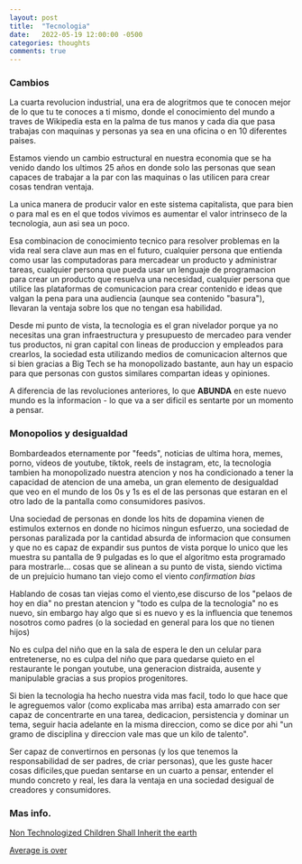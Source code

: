 ```yaml
---
layout: post
title:  "Tecnologia"
date:   2022-05-19 12:00:00 -0500
categories: thoughts
comments: true
---
```


### Cambios
La cuarta revolucion industrial, una era de alogritmos que te conocen mejor de lo que tu te conoces a ti mismo, donde el conocimiento del mundo a traves de Wikipedia esta en la palma de tus manos y cada dia que pasa trabajas con maquinas y personas ya sea en una oficina o en 10 diferentes paises.

Estamos viendo un cambio estructural en nuestra economia que se ha venido dando los ultimos 25 años en donde solo las personas que sean capaces de trabajar a la par con las maquinas o las utilicen para crear cosas tendran ventaja.

La unica manera de producir valor en este sistema capitalista, que para bien o para mal es en el que todos vivimos es aumentar el valor intrinseco de la tecnologia, aun asi sea un poco.

Esa combinacion de conocimiento tecnico para resolver problemas en la vida real sera clave aun mas en el futuro, cualquier persona que entienda como usar las computadoras para mercadear un producto y administrar tareas, cualquier persona que pueda usar un lenguaje de programacion para crear un producto que resuelva una necesidad, cualquier persona que utilice las plataformas de comunicacion para crear contenido e ideas que valgan la pena para una audiencia (aunque sea contenido "basura"), llevaran la ventaja sobre los que no tengan esa habilidad.

Desde mi punto de vista, la tecnologia es el gran nivelador porque ya no necesitas una gran infraestructura y presupuesto de mercadeo para vender tus productos, ni gran capital con lineas de produccion y empleados para crearlos, la sociedad esta utilizando medios de comunicacion alternos que si bien gracias a Big Tech se ha monopolizado bastante, aun hay un espacio para que personas con gustos similares compartan ideas y opiniones.

A diferencia de las revoluciones anteriores, lo que **ABUNDA** en este nuevo mundo es la informacion - lo que va a ser dificil es sentarte por un momento a pensar.

### Monopolios y desigualdad

Bombardeados eternamente por "feeds", noticias de ultima hora, memes, porno, videos de youtube, tiktok, reels de instagram, etc, la tecnologia tambien ha monopolizado nuestra atencion y nos ha condicionado a tener la capacidad de atencion de una ameba, un gran elemento de desigualdad que veo en el mundo de los 0s y 1s es el de las personas que estaran en el otro lado de la pantalla como consumidores pasivos.

Una sociedad de personas en donde los hits de dopamina vienen de estimulos externos en donde no hicimos ningun esfuerzo, una sociedad de personas paralizada por la cantidad absurda de informacion que consumen y que no es capaz de expandir sus puntos de vista porque lo unico que les muestra su pantalla de 9 pulgadas es lo que el algoritmo esta programado para mostrarle... cosas que se alinean a su punto de vista, siendo victima de un prejuicio humano tan viejo como el viento *confirmation bias* 

Hablando de cosas tan viejas como el viento,ese discurso de los "pelaos de hoy en dia" no prestan atencion y "todo es culpa de la tecnologia" no es nuevo, sin embargo hay algo que si es nuevo y es la influencia que tenemos nosotros como padres (o la sociedad en general para los que no tienen hijos)

No es culpa del niño que en la sala de espera le den un celular para entretenerse, no es culpa del niño que para quedarse quieto en el restaurante le pongan youtube, una generacion distraida, ausente y manipulable gracias a sus propios progenitores.

Si bien la tecnologia ha hecho nuestra vida mas facil, todo lo que hace que le agreguemos valor (como explicaba mas arriba) esta amarrado con ser capaz de concentrarte en una tarea, dedicacion, persistencia y dominar un tema, seguir hacia adelante en la misma direccion, como se dice por ahi "un gramo de disciplina y direccion vale mas que un kilo de talento".

Ser capaz de convertirnos en personas (y los que tenemos la responsabilidad de ser padres, de criar personas), que les guste hacer cosas dificiles,que puedan sentarse en un cuarto a pensar, entender el mundo concreto y real, les dara la ventaja en una sociedad desigual de creadores y consumidores.


### Mas info.
[Non Technologized Children Shall Inherit the earth](https://www.artofmanliness.com/people/relationships/sunday-firesides-the-non-technologized-children-shall-inherit-the-earth/?mc_cid=af20a37306&mc_eid=d395f122cf)

[Average is over](https://fs.blog/average-is-over/)
